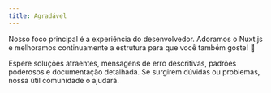 ```yaml
---
title: Agradável
---
```

Nosso foco principal é a experiência do desenvolvedor. Adoramos o Nuxt.js e melhoramos continuamente a estrutura para que você também goste! 💚

Espere soluções atraentes, mensagens de erro descritivas, padrões poderosos e documentação detalhada. Se surgirem dúvidas ou problemas, nossa útil comunidade o ajudará.

<!-- Our main focus is the Developer Experience. We love Nuxt.js and continuously improve the framework so you love it too! 💚

Expect appealing solutions, descriptive error messages, powerful defaults and detailed documentation. If questions or problems come up, our helpful community will help you out. -->

